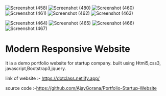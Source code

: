

![Screenshot (458)](https://user-images.githubusercontent.com/54750602/119833769-02fca280-bf1d-11eb-8902-13d60994f0a7.png)
![Screenshot (480)](https://user-images.githubusercontent.com/54750602/119865942-df942080-bf39-11eb-8f2d-dd874d77a2bb.png)
![Screenshot (460)](https://user-images.githubusercontent.com/54750602/119833825-0db73780-bf1d-11eb-85fb-e002e03188df.png)
![Screenshot (461)](https://user-images.githubusercontent.com/54750602/119833849-13148200-bf1d-11eb-9e36-ad7946c3e1a4.png)
![Screenshot (462)](https://user-images.githubusercontent.com/54750602/119837940-a1d6ce00-bf20-11eb-935c-02b262e20512.png)
![Screenshot (463)](https://user-images.githubusercontent.com/54750602/119842605-71912e80-bf24-11eb-9eb2-95cff204fdc6.png)

![Screenshot (464)](https://user-images.githubusercontent.com/54750602/119838041-b74bf800-bf20-11eb-9c0e-78abd0a097e9.png)
![Screenshot (465)](https://user-images.githubusercontent.com/54750602/119838398-0134de00-bf21-11eb-8757-2bc48a4a209c.png)
![Screenshot (466)](https://user-images.githubusercontent.com/54750602/119838172-d054a900-bf20-11eb-846d-7672281e76da.png)
![Screenshot (467)](https://user-images.githubusercontent.com/54750602/119838173-d054a900-bf20-11eb-84b5-b9cc6478a08e.png)


# Modern Responsive Website 
It ia a demo portfolio website for startup company. built using Html5,css3, javascript,Bootstrap3,jquery.

link of website :- https://dotclass.netlify.app/


source code :-https://github.com/AjayGorana/Portfolio-Startup-Website
